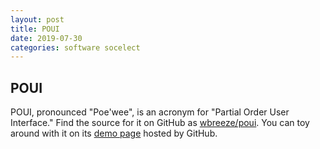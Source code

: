 ```yaml
---
layout: post
title: POUI
date: 2019-07-30
categories: software socelect
---
```


## POUI

POUI, pronounced "Poe'wee", is an acronym for "Partial Order User Interface."
Find the source for it on GitHub as
[wbreeze/poui](https://github.com/wbreeze/poui).
You can toy around with it on its
[demo page](https://wbreeze.github.io/poui/) hosted by GitHub.


